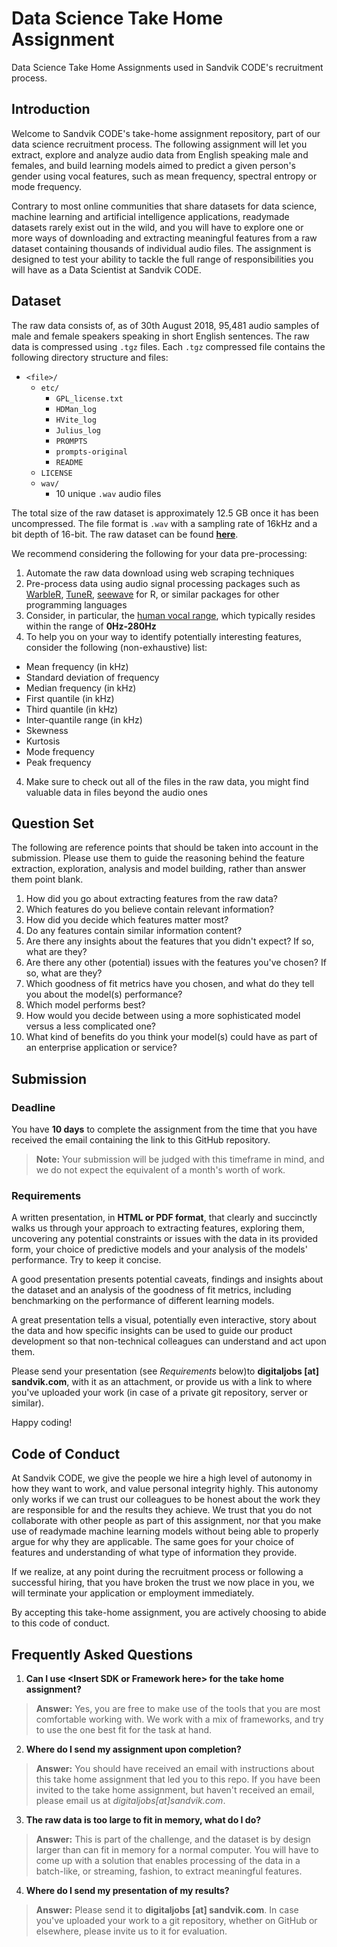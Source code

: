 # Data Science Take Home Assignment
Data Science Take Home Assignments used in Sandvik CODE's recruitment process.

## Introduction

Welcome to Sandvik CODE's take-home assignment repository, part of our data science recruitment process. The following assignment will let you extract, explore and analyze audio data from English speaking male and females, and build learning models aimed to predict a given person's gender using vocal features, such as mean frequency, spectral entropy or mode frequency.

Contrary to most online communities that share datasets for data science, machine learning and artificial intelligence applications, readymade datasets rarely exist out in the wild, and you will have to explore one or more ways of downloading and extracting meaningful features from a raw dataset containing thousands of individual audio files. The assignment is designed to test your ability to tackle the full range of responsibilities you will have as a Data Scientist at Sandvik CODE.

## Dataset

The raw data consists of, as of 30th August 2018, 95,481 audio samples of male and female speakers speaking in short English sentences. The raw data is compressed using `.tgz` files. Each `.tgz` compressed file contains the following directory structure and files:

- `<file>/`
  - `etc/`
    - `GPL_license.txt`
    - `HDMan_log`
    - `HVite_log`
    - `Julius_log`
    - `PROMPTS`
    - `prompts-original`
    - `README`
  - `LICENSE`
  - `wav/`
    - 10 unique `.wav` audio files

The total size of the raw dataset is approximately 12.5 GB once it has been uncompressed. The file format is `.wav` with a sampling rate of 16kHz and a bit depth of 16-bit. The raw dataset can be found **[here][2]**.

We recommend considering the following for your data pre-processing:

1. Automate the raw data download using web scraping techniques
2. Pre-process data using audio signal processing packages such as [WarbleR](https://cran.r-project.org/web/packages/warbleR/vignettes/warbleR_workflow.html), [TuneR](https://cran.r-project.org/web/packages/tuneR/index.html), [seewave](https://cran.r-project.org/web/packages/seewave/index.html) for R, or similar packages for other programming languages
3. Consider, in particular, the [human vocal range][1], which typically resides within the range of **0Hz-280Hz**
3. To help you on your way to identify potentially interesting features, consider the following (non-exhaustive) list:
  - Mean frequency (in kHz)
  - Standard deviation of frequency
  - Median frequency (in kHz)
  - First quantile (in kHz)
  - Third quantile (in kHz)
  - Inter-quantile range (in kHz)
  - Skewness
  - Kurtosis
  - Mode frequency
  - Peak frequency
4. Make sure to check out all of the files in the raw data, you might find valuable data in files beyond the audio ones

  [1]: https://en.wikipedia.org/wiki/Voice_frequency#Fundamental_frequency
  [2]: http://www.repository.voxforge1.org/downloads/SpeechCorpus/Trunk/Audio/Main/16kHz_16bit/

## Question Set

The following are reference points that should be taken into account in the submission. Please use them to guide the reasoning behind the feature extraction, exploration, analysis and model building, rather than answer them point blank.

1. How did you go about extracting features from the raw data?
2. Which features do you believe contain relevant information?
  1. How did you decide which features matter most?
  2. Do any features contain similar information content?
  3. Are there any insights about the features that you didn't expect? If so, what are they?
  4. Are there any other (potential) issues with the features you've chosen? If so, what are they?
3. Which goodness of fit metrics have you chosen, and what do they tell you about the model(s) performance?
  1. Which model performs best?
  2. How would you decide between using a more sophisticated model versus a less complicated one?
4. What kind of benefits do you think your model(s) could have as part of an enterprise application or service?

## Submission

### Deadline

You have **10 days** to complete the assignment from the time that you have received the email containing the link to this GitHub repository.

> **Note:** Your submission will be judged with this timeframe in mind, and we do not expect the equivalent of a month's worth of work.

### Requirements

A written presentation, in **HTML or PDF format**, that clearly and succinctly walks us through your approach to extracting features, exploring them, uncovering any potential constraints or issues with the data in its provided form, your choice of predictive models and your analysis of the models' performance. Try to keep it concise.

A good presentation presents potential caveats, findings and insights about the dataset and an analysis of the goodness of fit metrics, including benchmarking on the performance of different learning models.

A great presentation tells a visual, potentially even interactive, story about the data and how specific insights can be used to guide our product development so that non-technical colleagues can understand and act upon them.

Please send your presentation (see *Requirements* below)to **digitaljobs [at] sandvik.com**, with it as an attachment, or provide us with a link to where you've uploaded your work (in case of a private git repository, server or similar).

Happy coding!

## Code of Conduct

At Sandvik CODE, we give the people we hire a high level of autonomy in how they want to work, and value personal integrity highly. This autonomy only works if we can trust our colleagues to be honest about the work they are responsible for and the results they achieve. We trust that you do not collaborate with other people as part of this assignment, nor that you make use of readymade machine learning models without being able to properly argue for why they are applicable. The same goes for your choice of features and understanding of what type of information they provide.

If we realize, at any point during the recruitment process or following a successful hiring, that you have broken the trust we now place in you, we will terminate your application or employment immediately.

By accepting this take-home assignment, you are actively choosing to abide to this code of conduct.

## Frequently Asked Questions

1. **Can I use &lt;Insert SDK or Framework here&gt; for the take home assignment?**
  > **Answer:** Yes, you are free to make use of the tools that you are most comfortable working with. We work with a mix of frameworks, and try to use the one best fit for the task at hand.
2. **Where do I send my assignment upon completion?**
  > **Answer:** You should have received an email with instructions about this take home assignment that led you to this repo. If you have been invited to the take home assignment, but haven't received an email, please email us at *digitaljobs[at]sandvik.com*.
3. **The raw data is too large to fit in memory, what do I do?**
  > **Answer:** This is part of the challenge, and the dataset is by design larger than can fit in memory for a normal computer. You will have to come up with a solution that enables processing of the data in a batch-like, or streaming, fashion, to extract meaningful features.
4. **Where do I send my presentation of my results?**
  > **Answer:** Please send it to **digitaljobs [at] sandvik.com**. In case you've uploaded your work to a git repository, whether on GitHub or elsewhere, please invite us to it for evaluation.
